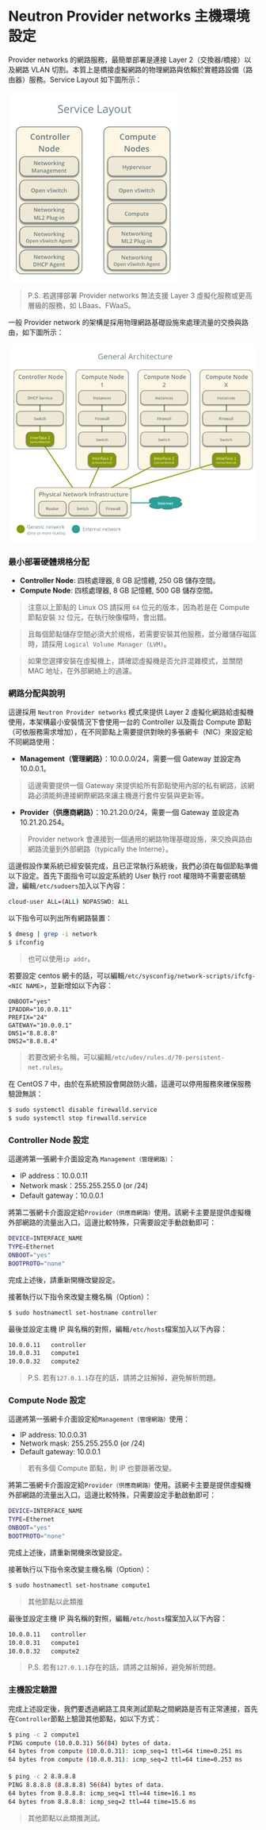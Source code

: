 # Neutron Provider networks 主機環境設定
 Provider networks 的網路服務，最簡單部署是連接 Layer 2（交換器/橋接）以及網路 VLAN 切割。本質上是橋接虛擬網路的物理網路與依賴於實體路設備（路由器）服務。Service Layout 如下圖所示：

![](images/scenario-provider-ovs-services.png)

> P.S. 若選擇部署 Provider networks 無法支援 Layer 3 虛擬化服務或更高層級的服務，如 LBaas、FWaaS。

一般 Provider network 的架構是採用物理網路基礎設施來處理流量的交換與路由，如下圖所示：

![](images/scenario-provider-general.png)

### 最小部署硬體規格分配
* **Controller Node**: 四核處理器, 8 GB 記憶體, 250 GB 儲存空間。
* **Compute Node**: 四核處理器, 8 GB 記憶體, 500 GB 儲存空間。

> 注意以上節點的 Linux OS 請採用 ```64``` 位元的版本，因為若是在 Compute 節點安裝 ```32``` 位元，在執行映像檔時，會出錯。

> 且每個節點儲存空間必須大於規格，若需要安裝其他服務，並分離儲存磁區時，請採用 ```Logical Volume Manager (LVM)```。

> 如果您選擇安裝在虛擬機上，請確認虛擬機是否允許混雜模式，並關閉 MAC 地址，在外部網絡上的過濾。

### 網路分配與說明
這邊採用 ```Neutron Provider networks``` 模式來提供 Layer 2 虛擬化網路給虛擬機使用，本架構最小安裝情況下會使用一台的 Controller 以及兩台 Compute 節點（可依服務需求增加），在不同節點上需要提供對映的多張網卡（NIC）來設定給不同網路使用：
* **Management（管理網路）**：10.0.0.0/24，需要一個 Gateway 並設定為 10.0.0.1。
> 這邊需要提供一個 Gateway 來提供給所有節點使用內部的私有網路，該網路必須能夠連接網際網路來讓主機進行套件安裝與更新等。

* **Provider（供應商網路）**：10.21.20.0/24，需要一個 Gateway 並設定為 10.21.20.254。
> Provider network 會連接到一個通用的網路物理基礎設施，來交換與路由網路流量到外部網路（typically the Interne）。

這邊假設作業系統已經安裝完成，且已正常執行系統後，我們必須在每個節點準備以下設定。首先下面指令可以設定系統的 User 執行 root 權限時不需要密碼驗證，編輯```/etc/sudoers```加入以下內容：
```sh
cloud-user ALL=(ALL) NOPASSWD: ALL
```

以下指令可以列出所有網路裝置：
```sh
$ dmesg | grep -i network
$ ifconfig
```
> 也可以使用```ip addr```。

若要設定 centos 網卡的話，可以編輯```/etc/sysconfig/network-scripts/ifcfg-<NIC NAME>```，並新增如以下內容：
```
ONBOOT="yes"
IPADDR="10.0.0.11"
PREFIX="24"
GATEWAY="10.0.0.1"
DNS1="8.8.8.8"
DNS2="8.8.8.4"
```
> 若要改網卡名稱，可以編輯```/etc/udev/rules.d/70-persistent-net.rules```。

在 CentOS 7 中，由於在系統預設會開啟防火牆，這邊可以停用服務來確保服務驗證無誤：
```sh
$ sudo systemctl disable firewalld.service
$ sudo systemctl stop firewalld.service
```

### Controller Node 設定
這邊將第一張網卡介面設定為 ```Management（管理網路）```：
* IP address：10.0.0.11
* Network mask：255.255.255.0 (or /24)
* Default gateway：10.0.0.1

將第二張網卡介面設定給```Provider（供應商網路）```使用。該網卡主要是提供虛擬機外部網路的流量出入口。這邊比較特殊，只需要設定手動啟動即可：
```sh
DEVICE=INTERFACE_NAME
TYPE=Ethernet
ONBOOT="yes"
BOOTPROTO="none"
```

完成上述後，請重新開機改變設定。

接著執行以下指令來改變主機名稱（Option）：
```sh
$ sudo hostnamectl set-hostname controller
```

最後並設定主機 IP 與名稱的對照，編輯```/etc/hosts```檔案加入以下內容：
```sh
10.0.0.11   controller
10.0.0.31   compute1
10.0.0.32   compute2
```
> P.S. 若有```127.0.1.1```存在的話，請將之註解掉，避免解析問題。

### Compute Node 設定
這邊將第一張網卡介面設定給```Management（管理網路）```使用：
* IP address: 10.0.0.31
* Network mask: 255.255.255.0 (or /24)
* Default gateway: 10.0.0.1

> 若有多個 Compute 節點，則 IP 也要跟著改變。

將第二張網卡介面設定給```Provider（供應商網路）```使用。該網卡主要是提供虛擬機外部網路的流量出入口。這邊比較特殊，只需要設定手動啟動即可：
```sh
DEVICE=INTERFACE_NAME
TYPE=Ethernet
ONBOOT="yes"
BOOTPROTO="none"
```

完成上述後，請重新開機來改變設定。

接著執行以下指令來改變主機名稱（Option）：
```sh
$ sudo hostnamectl set-hostname compute1
```
> 其他節點以此類推

最後並設定主機 IP 與名稱的對照，編輯```/etc/hosts```檔案加入以下內容：
```sh
10.0.0.11   controller
10.0.0.31   compute1
10.0.0.32   compute2
```
> P.S. 若有```127.0.1.1```存在的話，請將之註解掉，避免解析問題。

### 主機設定驗證
完成上述設定後，我們要透過網路工具來測試節點之間網路是否有正常連接，首先在```Controller```節點上驗證其他節點，如以下方式：
```sh
$ ping -c 2 compute1
PING compute (10.0.0.31) 56(84) bytes of data.
64 bytes from compute (10.0.0.31): icmp_seq=1 ttl=64 time=0.251 ms
64 bytes from compute (10.0.0.31): icmp_seq=2 ttl=64 time=0.253 ms

$ ping -c 2 8.8.8.8
PING 8.8.8.8 (8.8.8.8) 56(84) bytes of data.
64 bytes from 8.8.8.8: icmp_seq=1 ttl=44 time=16.1 ms
64 bytes from 8.8.8.8: icmp_seq=2 ttl=44 time=15.6 ms
```
> 其他節點以此類推測試。
